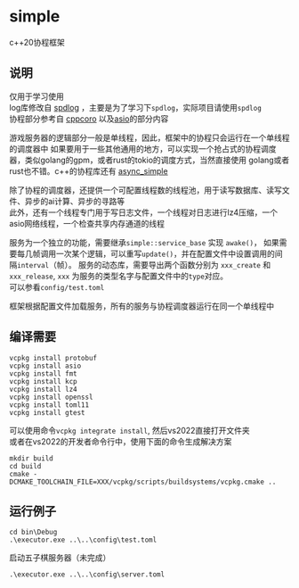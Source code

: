 # simple
c++20协程框架

## 说明
仅用于学习使用  
log库修改自 [spdlog](https://github.com/gabime/spdlog) ，主要是为了学习下`spdlog`，实际项目请使用`spdlog`  
协程部分参考自 [cppcoro](https://github.com/lewissbaker/cppcoro) 以及[asio](https://github.com/chriskohlhoff/asio)的部分内容  

游戏服务器的逻辑部分一般是单线程，因此，框架中的协程只会运行在一个单线程的调度器中
如果要用于一些其他通用的地方，可以实现一个抢占式的协程调度器，类似golang的gpm，或者rust的tokio的调度方式，当然直接使用
golang或者rust也不错。c++的协程库还有 [async_simple](https://github.com/alibaba/async_simple)

除了协程的调度器，还提供一个可配置线程数的线程池，用于读写数据库、读写文件、异步的ai计算、异步的寻路等  
此外，还有一个线程专门用于写日志文件，一个线程对日志进行lz4压缩，一个asio网络线程，一个检查共享内存通道的线程  

服务为一个独立的功能，需要继承`simple::service_base` 实现 `awake()`，
如果需要每几帧调用一次某个逻辑，可以重写`update()`，并在配置文件中设置调用的间隔`interval`（帧）。
服务的动态库，需要导出两个函数分别为 `xxx_create` 和 `xxx_release`, `xxx` 为服务的类型名字与配置文件中的`type`对应。  
可以参看`config/test.toml`

框架根据配置文件加载服务，所有的服务与协程调度器运行在同一个单线程中

## 编译需要
```
vcpkg install protobuf
vcpkg install asio
vcpkg install fmt
vcpkg install kcp
vcpkg install lz4
vcpkg install openssl
vcpkg install toml11
vcpkg install gtest
```

可以使用命令`vcpkg integrate install`, 然后vs2022直接打开文件夹  
或者在vs2022的开发者命令行中，使用下面的命令生成解决方案
```
mkdir build
cd build
cmake -DCMAKE_TOOLCHAIN_FILE=XXX/vcpkg/scripts/buildsystems/vcpkg.cmake ..
```

## 运行例子
```
cd bin\Debug
.\executor.exe ..\..\config\test.toml
```

启动五子棋服务器（未完成）
```
.\executor.exe ..\..\config\server.toml
```
